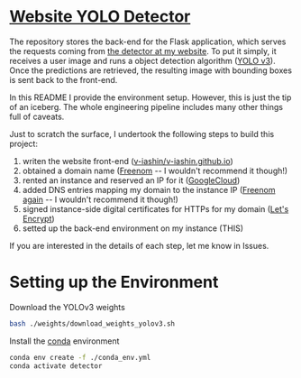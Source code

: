 # [Website YOLO Detector](https://v-iashin.github.io/detector)

The repository stores the back-end for the Flask application, which serves the requests coming from [the detector at my website](https://v-iashin.github.io/detector). To put it simply, it receives a user image and runs a object detection algorithm ([YOLO v3](https://pjreddie.com/darknet/yolo/)). Once the predictions are retrieved, the resulting image with bounding boxes is sent back to the front-end.

In this README I provide the environment setup. However, this is just the tip of an iceberg. The whole engineering pipeline includes many other things full of caveats. 

Just to scratch the surface, I undertook the following steps to build this project: 
1. writen the website front-end ([v-iashin/v-iashin.github.io](https://github.com/v-iashin/v-iashin.github.io))
2. obtained a domain name ([Freenom](freenom.com) -- I wouldn't recommend it though!)
3. rented an instance and reserved an IP for it ([GoogleCloud](https://cloud.google.com/))
4. added DNS entries mapping my domain to the instance IP ([Freenom again](freenom.com) -- I wouldn't recommend it though!)
5. signed instance-side digital certificates for HTTPs for my domain ([Let's Encrypt](https://letsencrypt.org/))
6. setted up the back-end environment on my instance (THIS)

If you are interested in the details of each step, let me know in Issues. 

# Setting up the Environment
Download the YOLOv3 weights
```bash
bash ./weights/download_weights_yolov3.sh
```

Install the [conda](https://docs.conda.io/en/latest/miniconda.html) environment
```bash
conda env create -f ./conda_env.yml
conda activate detector
```

